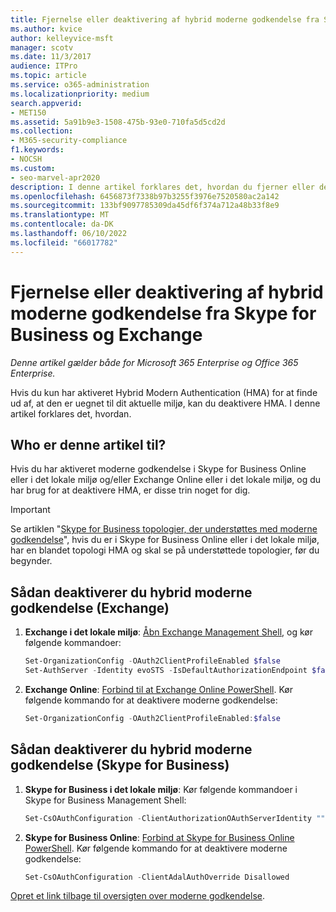 ```yaml
---
title: Fjernelse eller deaktivering af hybrid moderne godkendelse fra Skype for Business og Exchange
ms.author: kvice
author: kelleyvice-msft
manager: scotv
ms.date: 11/3/2017
audience: ITPro
ms.topic: article
ms.service: o365-administration
ms.localizationpriority: medium
search.appverid:
- MET150
ms.assetid: 5a91b9e3-1508-475b-93e0-710fa5d5cd2d
ms.collection:
- M365-security-compliance
f1.keywords:
- NOCSH
ms.custom:
- seo-marvel-apr2020
description: I denne artikel forklares det, hvordan du fjerner eller deaktiverer hybrid moderne godkendelse fra Skype for Business og Exchange.
ms.openlocfilehash: 6456873f7338b97b3255f3976e7520580ac2a142
ms.sourcegitcommit: 133bf9097785309da45df6f374a712a48b33f8e9
ms.translationtype: MT
ms.contentlocale: da-DK
ms.lasthandoff: 06/10/2022
ms.locfileid: "66017782"
---
```

# <a name="removing-or-disabling-hybrid-modern-authentication-from-skype-for-business-and-exchange"></a>Fjernelse eller deaktivering af hybrid moderne godkendelse fra Skype for Business og Exchange

*Denne artikel gælder både for Microsoft 365 Enterprise og Office 365 Enterprise.*

Hvis du kun har aktiveret Hybrid Modern Authentication (HMA) for at finde ud af, at den er uegnet til dit aktuelle miljø, kan du deaktivere HMA. I denne artikel forklares det, hvordan.

## <a name="who-is-this-article-for"></a>Who er denne artikel til?

Hvis du har aktiveret moderne godkendelse i Skype for Business Online eller i det lokale miljø og/eller Exchange Online eller i det lokale miljø, og du har brug for at deaktivere HMA, er disse trin noget for dig.

> [!IMPORTANT]
> Se artiklen "[Skype for Business topologier, der understøttes med moderne godkendelse](/skypeforbusiness/plan-your-deployment/modern-authentication/topologies-supported)", hvis du er i Skype for Business Online eller i det lokale miljø, har en blandet topologi HMA og skal se på understøttede topologier, før du begynder.

## <a name="how-to-disable-hybrid-modern-authentication-exchange"></a>Sådan deaktiverer du hybrid moderne godkendelse (Exchange)

1. **Exchange i det lokale miljø**: [Åbn Exchange Management Shell](/powershell/exchange/open-the-exchange-management-shell), og kør følgende kommandoer:

   ```powershell
   Set-OrganizationConfig -OAuth2ClientProfileEnabled $false
   Set-AuthServer -Identity evoSTS -IsDefaultAuthorizationEndpoint $false
   ```

2. **Exchange Online**: [Forbind til at Exchange Online PowerShell](/powershell/exchange/connect-to-exchange-online-powershell). Kør følgende kommando for at deaktivere moderne godkendelse:

   ```powershell
   Set-OrganizationConfig -OAuth2ClientProfileEnabled:$false
   ```

## <a name="how-to-disable-hybrid-modern-authentication-skype-for-business"></a>Sådan deaktiverer du hybrid moderne godkendelse (Skype for Business)

1. **Skype for Business i det lokale miljø**: Kør følgende kommandoer i Skype for Business Management Shell:

   ```powershell
   Set-CsOAuthConfiguration -ClientAuthorizationOAuthServerIdentity ""
   ```

2. **Skype for Business Online**: [Forbind at Skype for Business Online PowerShell](manage-skype-for-business-online-with-microsoft-365-powershell.md). Kør følgende kommando for at deaktivere moderne godkendelse:

   ```powershell
   Set-CsOAuthConfiguration -ClientAdalAuthOverride Disallowed
   ```

[Opret et link tilbage til oversigten over moderne godkendelse](hybrid-modern-auth-overview.md).
